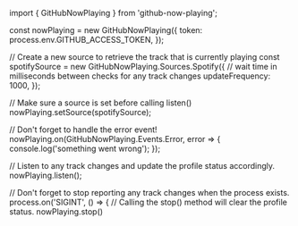 import { GitHubNowPlaying } from 'github-now-playing';

const nowPlaying = new GitHubNowPlaying({
 token: process.env.GITHUB_ACCESS_TOKEN,
});

// Create a new source to retrieve the track that is currently playing
const spotifySource = new GitHubNowPlaying.Sources.Spotify({
 // wait time in milliseconds between checks for any track changes
 updateFrequency: 1000,
});

// Make sure a source is set before calling listen()
nowPlaying.setSource(spotifySource);

// Don't forget to handle the error event!
nowPlaying.on(GitHubNowPlaying.Events.Error, error => {
  console.log('something went wrong');
});

// Listen to any track changes and update the profile status accordingly.
nowPlaying.listen();

// Don't forget to stop reporting any track changes when the process exists.
process.on('SIGINT', () => {
  // Calling the stop() method will clear the profile status.
  nowPlaying.stop()

<!--
**tam-plate/tam-plate** is a ✨ _special_ ✨ repository because its `README.md` (this file) appears on your GitHub profile.

Here are some ideas to get you started:

- 🔭 I’m currently working on ...
- 🌱 I’m currently learning ...
- 👯 I’m looking to collaborate on ...
- 🤔 I’m looking for help with ...
- 💬 Ask me about ...
- 📫 How to reach me: ...
- 😄 Pronouns: ...
- ⚡ Fun fact: ...
-->
